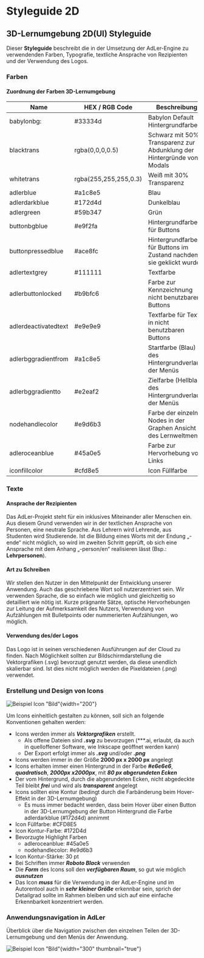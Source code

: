 # Styleguide 2D

## 3D-Lernumgebung 2D(UI) Styleguide

Dieser **Styleguide** beschreibt die in der Umsetzung der AdLer-Engine zu verwendenden Farben, Typografie, textliche Ansprache von Rezipienten und der Verwendung des Logos.

### Farben

#### Zuordnung der Farben 3D-Lernumgebung

| Name                 | HEX / RGB Code        | Beschreibung                                                           |
|----------------------|-----------------------|------------------------------------------------------------------------|
| babylonbg:           | #33334d               | Babylon Default Hintergrundfarbe                                       |
| blacktrans           | rgba(0,0,0,0.5)       | Schwarz mit 50% Transparenz zur Abdunklung der Hintergründe von Modals |
| whitetrans           | rgba(255,255,255,0.3) | Weiß mit 30% Transparenz                                               |
| adlerblue            | #a1c8e5               | Blau                                                                   |
| adlerdarkblue        | #172d4d               | Dunkelblau                                                             |
| adlergreen           | #59b347               | Grün                                                                   |
| buttonbgblue         | #e9f2fa               | Hintergrundfarbe für Buttons                                           |
| buttonpressedblue    | #ace8fc               | Hintergrundfarbe für Buttons im Zustand nachdem sie geklickt wurden    |
| adlertextgrey        | #111111               | Textfarbe                                                              |
| adlerbuttonlocked    | #b9bfc6               | Farbe zur Kennzeichnung nicht benutzbarer Buttons                      |
| adlerdeactivatedtext | #e9e9e9               | Textfarbe für Texte in nicht benutzbaren Buttons                       |
| adlerbggradientfrom  | #a1c8e5               | Startfarbe (Blau) des Hintergrundverlaufs der Menüs                    |
| adlerbggradientto    | #e2eaf2               | Zielfarbe (Hellblau) des Hintergrundverlaufs der Menüs                 |
| nodehandlecolor      | #e9d6b3               | Farbe der einzelnen Nodes in der Graphen Ansicht des Lernweltmenüs     |
| adleroceanblue       | #45a0e5               | Farbe zur Hervorhebung von Links                                       |
| iconfillcolor        | #cfd8e5               | Icon Füllfarbe                                                         |

### Texte
#### Ansprache der Rezipienten
Das AdLer-Projekt steht für ein inklusives Miteinander aller Menschen ein. Aus diesem Grund verwenden wir in der textlichen Ansprache von Personen, eine neutrale Sprache. Aus Lehrern wird Lehrende, aus Studenten wird Studierende. Ist die Bildung eines Worts mit der Endung „-ende“ nicht möglich, so wird im zweiten Schritt geprüft, ob sich eine Ansprache mit dem Anhang „-person/en“ realisieren lässt (Bsp.: **Lehrpersonen**).

#### Art zu Schreiben
Wir stellen den Nutzer in den Mittelpunkt der Entwicklung unserer Anwendung. Auch das geschriebene Wort soll nutzerzentriert sein. Wir verwenden Sprache, die so einfach wie möglich und gleichzeitig so detailliert wie nötig ist. Kurze prägnante Sätze, optische Hervorhebungen zur Leitung der Aufmerksamkeit des Nutzers, Verwendung von Aufzählungen mit Bulletpoints oder nummerierten Aufzählungen, wo möglich.

#### Verwendung des/der Logos
Das Logo ist in seinen verschiedenen Ausführungen auf der Cloud zu finden. Nach Möglichkeit sollten zur Bildschirmdarstellung die Vektorgrafiken (.svg) bevorzugt genutzt werden, da diese unendlich skalierbar sind. Ist dies nicht möglich werden die Pixeldateien (.png) verwendet.

### Erstellung und Design von Icons

![Beispiel Icon "Bild"](imageStyleguide2DSampleIcon.png){width="200"}

Um Icons einheitlich gestalten zu können, soll sich an folgende Konventionen gehalten werden:

- Icons werden immer als ***Vektorgrafiken*** erstellt.
    - Als offene Dateien sind ***.svg*** zu bevorzugen (***.ai, erlaubt, da auch in quelloffener Software, wie Inkscape geöffnet werden kann)
    - Der Export erfolgt immer als ***.svg*** und/oder ***.png***
- Icons werden immer in der Größe **2000 px x 2000 px** angelegt
- Icons erhalten immer einen Hintergrund in der Farbe ***#e6e6e6***, ***quadratisch***, ***2000px x2000px***, mit ***80 px abgerundeten Ecken***
- Der vom Hintergrund, durch die abgerundeten Ecken, nicht abgedeckte Teil bleibt ***frei*** und wird als ***transparent*** angelegt
- Icons sollten eine Kontur (bedingt durch die Farbänderung beim Hover-Effekt in der 3D-Lernumgebung)
  - Es muss immer bedacht werden, dass beim Hover über einen Button in der 3D-Lernumgebung der Button Hintergrund die Farbe adlerdarkblue (#172d4d) annimmt
- Icon Füllfarbe: #CFD8E5
- Icon Kontur-Farbe: #172D4d
- Bevorzugte Highlight Farben
  - adleroceanblue: #45a0e5
  - nodehandlecolor: #e9d6b3
- Icon Kontur-Stärke: 30 pt
- Bei Schriften immer ***Roboto Black*** verwenden
- Die ***Form*** des Icons soll den ***verfügbaren Raum***, so gut wie möglich ***ausnutzen***
- Das Icon ***muss*** für die Verwendung in der AdLer-Engine und im Autorentool auch in ***sehr kleiner Größe*** erkennbar sein, sprich der Detailgrad sollte im Rahmen bleiben und sich auf eine einfache Erkennbarkeit konzentriert werden.

### Anwendungsnavigation in AdLer

Überblick über die Navigation zwischen den einzelnen Teilen der 3D-Lernumgebung und den Menüs der Anwendung.

![Beispiel Icon "Bild"](imageStyleguide2DSoftwareSchnittstellenLernumgebung.png){width="300" thumbnail="true"}